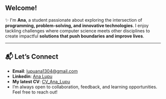 ## Welcome!
✨ I'm **Ana**, a student passionate about exploring the intersection of **programming, problem-solving, and innovative technologies**. I enjoy tackling challenges where computer science meets other disciplines to create impactful **solutions that push boundaries and improve lives**.

---

## 📬 Let’s Connect  
- **Email**: [lupuana1304@gmail.com](mailto:lupuana1304@gmail.com)
- **Linkedin**: [Ana Lupu](https://www.linkedin.com/in/ana-lupu/)
- **My latest CV**: [CV_Ana_Lupu](https://github.com/lupuana/CV_Lupu_Ana/blob/355f9eac5282d0ceccefd1bd3680f1cccb654b0a/Lupu_Ana.pdf)
- I’m always open to collaboration, feedback, and learning opportunities. Feel free to reach out!
